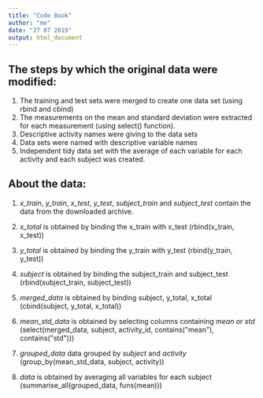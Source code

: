 ```yaml
---
title: "Code Book"
author: "me"
date: "27 07 2019"
output: html_document
---
```


## The steps by which the original data were modified:

1. The training and test sets were merged to create one data set (using rbind and cbind)
2. The measurements on the mean and standard deviation were extracted for each measurement (using select() function).
3. Descriptive activity names were giving to the data sets
4. Data sets were named with descriptive variable names
5. Independent tidy data set with the average of each variable for each activity and each subject was created.

## About the data:
1) *x_train*, *y_train*, *x_test*, *y_test*, *subject_train* and *subject_test* contain the data from the downloaded archive.

2) *x_total* is obtained by binding the x_train with x_test (rbind(x_train, x_test))
3) *y_total* is obtained by binding the y_train with y_test (rbind(y_train, y_test))
4) *subject* is obtained by binding the subject_train and subject_test (rbind(subject_train, subject_test))
5) *merged_data* is obtained by binding subject, y_total, x_total (cbind(subject, y_total, x_total))
6) *mean_std_data* is obtained by selecting columns containing *mean* or *std* (select(merged_data, subject, activity_id, contains("mean"), contains("std")))
7) *grouped_data* data grouped by *subject* and *activity* (group_by(mean_std_data, subject, activity))
8) *data* is obtained by averaging all variables for each subject (summarise_all(grouped_data, funs(mean)))